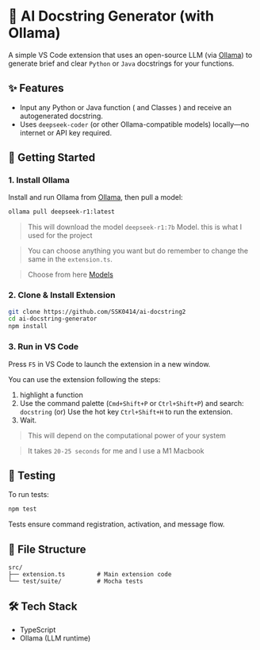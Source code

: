 # 🧠 AI Docstring Generator (with Ollama)

A simple VS Code extension that uses an open-source LLM (via [Ollama](https://ollama.com)) to generate brief and clear `Python` or `Java` docstrings for your functions.

## ✨ Features

- Input any Python or Java function ( and Classes ) and receive an autogenerated docstring.
- Uses `deepseek-coder` (or other Ollama-compatible models) locally—no internet or API key required.

## 🚀 Getting Started

### 1. Install Ollama

Install and run Ollama from [Ollama](https://ollama.com), then pull a model:

```bash
ollama pull deepseek-r1:latest 
```
> This will download the model `deepseek-r1:7b` Model.
this is what I used for the project 

> You can choose anything you want but do remember to change the same in the `extension.ts`.

> Choose from here [Models](https://ollama.com/search)


### 2. Clone & Install Extension

```zsh
git clone https://github.com/SSK0414/ai-docstring2
cd ai-docstring-generator
npm install
```

### 3. Run in VS Code

Press `F5` in VS Code to launch the extension in a new window.

You can use the extension following the steps:
  1) highlight a function 
  2) Use the command palette (`Cmd+Shift+P` or `Ctrl+Shift+P`) and search: `docstring`
     (or)
     Use the hot key `Ctrl+Shift+H` to run the extension.
  3) Wait.
  > This will depend on the computational power of your system

  > It takes `20-25 seconds` for me and I use a M1 Macbook
 
## 🧪 Testing

To run tests:

```bash
npm test
```

Tests ensure command registration, activation, and message flow.

## 📁 File Structure

```
src/
├── extension.ts         # Main extension code
└── test/suite/          # Mocha tests
```

## 🛠 Tech Stack

- TypeScript
- Ollama (LLM runtime)

